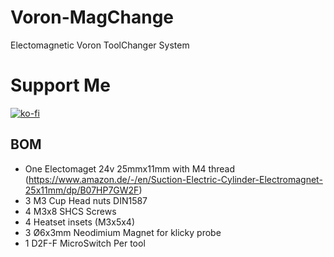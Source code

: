 # Voron-MagChange

Electomagnetic Voron ToolChanger System

# Support Me
[![ko-fi](https://ko-fi.com/img/githubbutton_sm.svg)](https://ko-fi.com/F2F2OWYHP)

## BOM

-   One Electomaget 24v 25mmx11mm with M4 thread (https://www.amazon.de/-/en/Suction-Electric-Cylinder-Electromagnet-25x11mm/dp/B07HP7GW2F)
-   3 M3 Cup Head nuts DIN1587
-   4 M3x8 SHCS Screws
-   4 Heatset insets (M3x5x4)
-   3 Ø6x3mm Neodimium Magnet for klicky probe
-   1 D2F-F MicroSwitch Per tool
